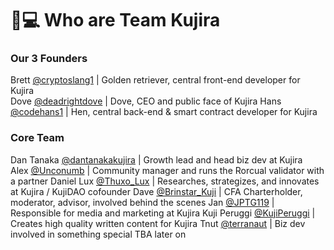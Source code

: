 # 👨💻 Who are Team Kujira

### Our 3 Founders

Brett [@cryptoslang1](https://twitter.com/cryptoslang1) | Golden retriever, central front-end developer for Kujira                       \
Dove [@deadrightdove](https://twitter.com/deadrightdove) | Dove, CEO and public face of Kujira                                                                                                                                        Hans [@codehans1](https://twitter.com/codehans1) | Hen, central back-end & smart contract developer for Kujira                                                                                                                          &#x20;

### Core Team

Dan Tanaka [@dantanakakujira](https://twitter.com/dantanakakujira) | Growth lead and head biz dev at Kujira \
Alex [@Unconumb](https://twitter.com/Unconumb) | Community manager and runs the Rorcual validator with a partner                                                                                                                                                                                                                                                                                                                                  Daniel Lux [@Thuxo\_Lux](https://twitter.com/Thuxo\_Lux) | Researches, strategizes, and innovates at Kujira / KujiDAO cofounder                                   Dave [@Brinstar\_Kuji](https://twitter.com/Brinstar\_Kuji) | CFA Charterholder, moderator, advisor, involved behind the scenes                                                                        Jan [@JPTG119](https://twitter.com/JPTG119) | Responsible for media and marketing at Kujira                                                                                             Kuji Peruggi [@KujiPeruggi](https://twitter.com/KujiPeruggi) | Creates high quality written content for Kujira                                                                                                                                                     Tnut [@terranaut](https://twitter.com/Teeznutz11) | Biz dev involved in something special TBA later on                                                       &#x20;
